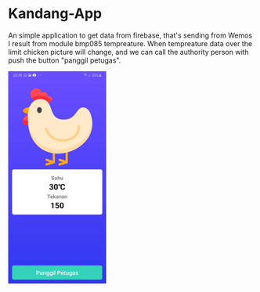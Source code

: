 # Kandang-App
An simple application to get data from firebase, that's sending from Wemos I result from module bmp085 tempreature. When tempreature data over the limit chicken picture will
change, and we can call the authority person with push the button "panggil petugas".

<img src="kandangapp.jpeg" width="200">

